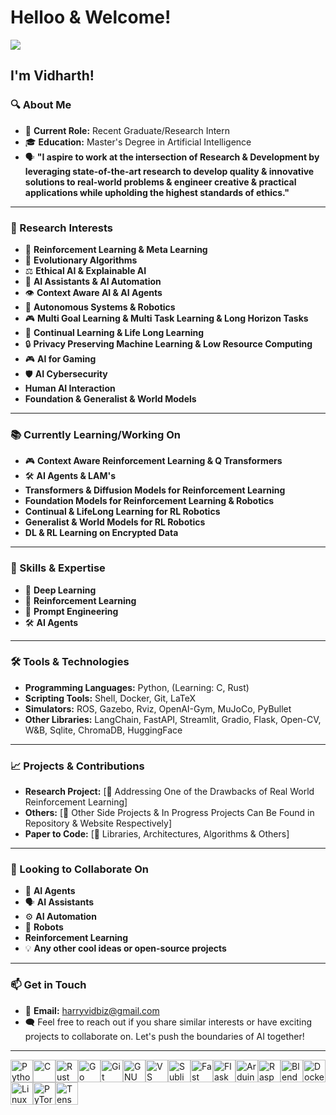# Helloo & Welcome!

![](https://user-images.githubusercontent.com/18350557/176309783-0785949b-9127-417c-8b55-ab5a4333674e.gif)

## I'm Vidharth!

### 🔍 About Me
- 💼 **Current Role:** Recent Graduate/Research Intern
- 🎓 **Education:** Master's Degree in Artificial Intelligence
- 🗣️ **"I aspire to work at the intersection of Research & Development by leveraging state-of-the-art research to develop quality & innovative solutions to real-world problems & engineer creative & practical applications while upholding the highest standards of ethics."**
---

### 🔬 Research Interests
- 🧠 **Reinforcement Learning & Meta Learning**
- 🧠 **Evolutionary Algorithms**
- ⚖️ **Ethical AI & Explainable AI**
- 👥 **AI Assistants & AI Automation**
- 👁️ **Context Aware AI & AI Agents**
- 🚀 **Autonomous Systems & Robotics**
- 🎮 **Multi Goal Learning & Multi Task Learning & Long Horizon Tasks**
- 🔄 **Continual Learning & Life Long Learning**
- 🔒 **Privacy Preserving Machine Learning & Low Resource Computing**
- 🎮 **AI for Gaming**
- 🛡️ **AI Cybersecurity**
- **Human AI Interaction**
- **Foundation & Generalist & World Models**
---

### 📚 Currently Learning/Working On
- 🎮 **Context Aware Reinforcement Learning & Q Transformers**
- 🛠️ **AI Agents & LAM's**
- **Transformers & Diffusion Models for Reinforcement Learning**
- **Foundation Models for Reinforcement Learning & Robotics**
- **Continual & LifeLong Learning for RL Robotics**
- **Generalist & World Models for RL Robotics**
- **DL & RL Learning on Encrypted Data**
---

### 🚀 Skills & Expertise
- 🌊 **Deep Learning**
- 🔄 **Reinforcement Learning**
- 📜 **Prompt Engineering**
- 🛠️ **AI Agents**
---

### 🛠️ Tools & Technologies
- **Programming Languages:** Python, (Learning: C, Rust)
- **Scripting Tools:** Shell, Docker, Git, LaTeX
- **Simulators:** ROS, Gazebo, Rviz, OpenAI-Gym, MuJoCo, PyBullet
- **Other Libraries:** LangChain, FastAPI, Streamlit, Gradio, Flask, Open-CV, W\&B, Sqlite, ChromaDB, HuggingFace
---

### 📈 Projects & Contributions
- **Research Project:** [🔗 Addressing One of the Drawbacks of Real World Reinforcement Learning]
- **Others:** [🔗 Other Side Projects & In Progress Projects Can Be Found in Repository & Website Respectively]
- **Paper to Code:** [🔗 Libraries, Architectures, Algorithms & Others]
---

### 🤝 Looking to Collaborate On
- 🤖 **AI Agents**
- 🗣️ **AI Assistants**
- ⚙️ **AI Automation**
- 🤖 **Robots**
- **Reinforcement Learning**
- 💡 **Any other cool ideas or open-source projects**
---

### 📫 Get in Touch
- 📧 **Email:** harryvidbiz@gmail.com
- 🗨️ Feel free to reach out if you share similar interests or have exciting projects to collaborate on. Let's push the boundaries of AI together!
---

<p align="left">
<a href="https://www.python.org/" target="_blank" rel="noreferrer"><img src="https://raw.githubusercontent.com/danielcranney/readme-generator/main/public/icons/skills/python-colored.svg" width="36" height="36" alt="Python" /></a><a href="https://docs.microsoft.com/en-us/cpp/?view=msvc-170" target="_blank" rel="noreferrer"><img src="https://raw.githubusercontent.com/danielcranney/readme-generator/main/public/icons/skills/c-colored.svg" width="36" height="36" alt="C" /></a><a href="https://www.rust-lang.org/" target="_blank" rel="noreferrer"><img src="https://raw.githubusercontent.com/danielcranney/readme-generator/main/public/icons/skills/rust-colored.svg" width="36" height="36" alt="Rust" /></a><a href="https://go.dev/doc/" target="_blank" rel="noreferrer"><img src="https://raw.githubusercontent.com/danielcranney/readme-generator/main/public/icons/skills/go-colored.svg" width="36" height="36" alt="Go" /></a><a href="https://git-scm.com/" target="_blank" rel="noreferrer"><img src="https://raw.githubusercontent.com/danielcranney/readme-generator/main/public/icons/skills/git-colored.svg" width="36" height="36" alt="Git" /></a><a href="https://www.gnu.org/software/bash/" target="_blank" rel="noreferrer"><img src="https://raw.githubusercontent.com/danielcranney/readme-generator/main/public/icons/skills/gnubash.svg" width="36" height="36" alt="GNU Bash" /></a><a href="https://code.visualstudio.com/" target="_blank" rel="noreferrer"><img src="https://raw.githubusercontent.com/danielcranney/readme-generator/main/public/icons/skills/visualstudiocode.svg" width="36" height="36" alt="VS Code" /></a><a href="https://www.sublimetext.com/index2" target="_blank" rel="noreferrer"><img src="https://raw.githubusercontent.com/danielcranney/readme-generator/main/public/icons/skills/sublimetext.svg" width="36" height="36" alt="Sublime Text" /></a><a href="https://fastapi.tiangolo.com/" target="_blank" rel="noreferrer"><img src="https://raw.githubusercontent.com/danielcranney/readme-generator/main/public/icons/skills/fastapi-colored.svg" width="36" height="36" alt="Fast API" /></a><a href="https://flask.palletsprojects.com/en/2.0.x/" target="_blank" rel="noreferrer"><img src="https://raw.githubusercontent.com/danielcranney/readme-generator/main/public/icons/skills/flask-colored.svg" width="36" height="36" alt="Flask" /></a><a href="https://store.arduino.cc/?gclid=Cj0KCQjw2eilBhCCARIsAG0Pf8uueBifykWcsSS4LPESeGQfxGVKJYnzV7bz471XfknQJy_1VINVWM8aAkLtEALw_wcB" target="_blank" rel="noreferrer"><img src="https://raw.githubusercontent.com/danielcranney/readme-generator/main/public/icons/skills/arduino-colored.svg" width="36" height="36" alt="Arduino" /></a><a href="https://www.raspberrypi.org/" target="_blank" rel="noreferrer"><img src="https://raw.githubusercontent.com/danielcranney/readme-generator/main/public/icons/skills/raspberrypi-colored.svg" width="36" height="36" alt="Raspberry Pi" /></a><a href="https://www.blender.org/" target="_blank" rel="noreferrer"><img src="https://raw.githubusercontent.com/danielcranney/readme-generator/main/public/icons/skills/blender-colored.svg" width="36" height="36" alt="Blender" /></a><a href="https://www.docker.com/" target="_blank" rel="noreferrer"><img src="https://raw.githubusercontent.com/danielcranney/readme-generator/main/public/icons/skills/docker-colored.svg" width="36" height="36" alt="Docker" /></a><a href="https://www.linux.org" target="_blank" rel="noreferrer"><img src="https://raw.githubusercontent.com/danielcranney/readme-generator/main/public/icons/skills/linux-colored.svg" width="36" height="36" alt="Linux" /></a><a href="https://pytorch.org/" target="_blank" rel="noreferrer"><img src="https://raw.githubusercontent.com/danielcranney/readme-generator/main/public/icons/skills/pytorch-colored.svg" width="36" height="36" alt="PyTorch" /></a><a href="https://www.tensorflow.org/" target="_blank" rel="noreferrer"><img src="https://raw.githubusercontent.com/danielcranney/readme-generator/main/public/icons/skills/tensorflow-colored.svg" width="36" height="36" alt="TensorFlow" /></a>
</p>
